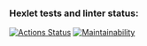 ### Hexlet tests and linter status:
[![Actions Status](https://github.com/Polyquid/frontend-project-44/actions/workflows/hexlet-check.yml/badge.svg)](https://github.com/Polyquid/frontend-project-44/actions)
[![Maintainability](https://api.codeclimate.com/v1/badges/c19f632f864627b6f4ed/maintainability)](https://codeclimate.com/github/Polyquid/frontend-project-44/maintainability)
